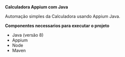 **Calculadora Appium com Java**

  Automação simples da Calculadora usando Appium Java.
  
**__Componentes necessarios para executar o projeto__**

  - Java (versão 8)
  - Appium
  - Node
  - Maven
  
